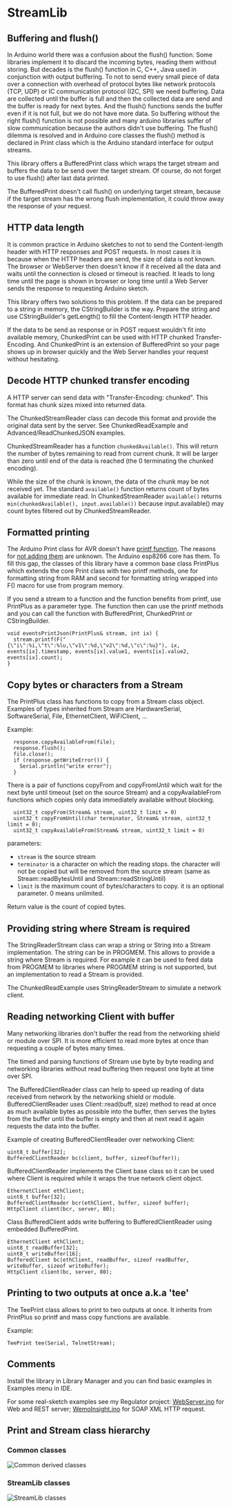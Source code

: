 # StreamLib

## Buffering and flush()

In Arduino world there was a confusion about the flush() function. Some libraries implement it to discard the incoming bytes, reading them without storing. But decades is the flush() function in C, C++, Java used in conjunction with output buffering. To not to send every small piece of data over a connection with overhead of protocol bytes like network protocols (TCP, UDP) or IC communication protocol (I2C, SPI) we need buffering. Data are collected until the buffer is full and then the collected data are send and the buffer is ready for next bytes. And the flush() functions sends the buffer even if it is not full, but we do not have more data. So buffering without the right flush() function is not possible and many arduino libraries suffer of slow communication because the authors didn't use buffering. The flush() dilemma is resolved and in Arduino core classes the flush() method is declared in Print class which is the Arduino standard interface for output streams.

This library offers a BufferedPrint class which wraps the target stream and buffers the data to be send over the target stream. Of course, do not forget to use flush() after last data printed.

The BufferedPrint doesn't call flush() on underlying target stream, because if the target stream has the wrong flush implementation, it could throw away the response of your request.

## HTTP data length

It is common practice in Arduino sketches to not to send the Content-length header with HTTP responses and POST requests. In most cases it is because when the HTTP headers are send, the size of data is not known. The browser or WebServer then doesn't know if it received all the data and waits until the connection is closed or timeout is reached. It leads to long time until the page is shown in browser or long time until a Web Server sends the response to requesting Arduino sketch.

This library offers two solutions to this problem. If the data can be prepared to a string in memory, the CStringBuilder is the way. Prepare the string and use CStringBuilder's getLength() to fill the Content-length HTTP header.

If the data to be send as response or in POST request wouldn't fit into available memory, ChunkedPrint can be used with HTTP chunked Transfer-Encoding. And ChunkedPrint is an extension of BufferedPrint so your page shows up in browser quickly and the Web Server handles your request without hesitating. 

## Decode HTTP chunked transfer encoding

A HTTP server can send data with "Transfer-Encoding: chunked". This format has chunk sizes mixed into returned data.

The ChunkedStreamReader class can decode this format and provide the original data sent by the server. See ChunkedReadExample and Advanced/ReadChunkedJSON examples.

ChunkedStreamReader has a function `chunkedAvailable()`. This will return the number of bytes remaining to read from current chunk. It will be larger than zero until end of the data is reached (the 0 terminating the chunked encoding). 

While the size of the chunk is known, the data of the chunk may be not received yet. The standard `available()` function returns count of bytes available for immediate read. In ChunkedStreamReader `available()` returns `min(chunkedAvailable(), input.available())` because input.available() may count bytes filtered out by ChunkedStreamReader.


## Formatted printing

The Arduino Print class for AVR doesn't have [printf function](http://www.cplusplus.com/reference/cstdio/printf/). The reasons for [not adding them](https://github.com/arduino/Arduino/pull/5938) are unknown. The Arduino esp8266 core has them. To fill this gap, the classes of this library have a common base class PrintPlus which extends the core Print class with two printf methods, one for formatting string from RAM and second for formatting string wrapped into F() macro for use from program memory.

If you send a stream to a function and the function benefits from printf, use PrintPlus as a parameter type. The function then can use the printf methods and you can call the function with BufferedPrint, ChunkedPrint or CStringBuilder.

```
void eventsPrintJson(PrintPlus& stream, int ix) {
  stream.printf(F("{\"i\":%i,\"t\":%lu,\"v1\":%d,\"v2\":%d,\"c\":%u}"), ix, events[ix].timestamp, events[ix].value1, events[ix].value2, events[ix].count);
}
```
## Copy bytes or characters from a Stream

The PrintPlus class has functions to copy from a Stream class object. Examples of types inherited from Stream are HardwareSerial, SoftwareSerial, File, EthernetClient, WiFiClient, ...

Example:
```
  response.copyAvailableFrom(file);
  response.flush();
  file.close();
  if (response.getWriteError()) {
    Serial.println("write error");
  }
``` 

There is a pair of functions copyFrom and copyFromUntil which wait for the next byte until timeout (set on the source Stream) and a copyAvailableFrom functions which copies only data immediately available without blocking.
```
  uint32_t copyFrom(Stream& stream, uint32_t limit = 0)
  uint32_t copyFromUntil(char terminator, Stream& stream, uint32_t limit = 0);
  uint32_t copyAvailableFrom(Stream& stream, uint32_t limit = 0)
```
parameters:
* `stream` is the source stream
* `terminator` is a character on which the reading stops. the character will not be copied but will be removed from the source stream (same as Stream::readBytesUntil and Stream::readStringUntil)
* `limit` is the maximum count of bytes/characters to copy. it is an optional parameter. 0 means unlimited.

Return value is the count of copied bytes. 

## Providing string where Stream is required

The StringReaderStream class can wrap a string or String into a Stream implementation. The string can be in PROGMEM. This allows to provide a string where Stream is required. For example it can be used to feed data from PROGMEM to libraries  where PROGMEM string is not supported, but an implementation to read a Stream is provided.

The ChunkedReadExample uses StringReaderStream to simulate a network client.

## Reading networking Client with buffer

Many networking libraries don't buffer the read from the networking shield or module over SPI. It is more efficient to read more bytes at once than requesting a couple of bytes many times.

The timed and parsing functions of Stream use byte by byte reading and networking libraries without read buffering then request one byte at time over SPI.

The BufferedClientReader class can help to speed up reading of data received from network by the networking shield or module. BufferedClientReader uses Client::read(buff, size) method to read at once as much available bytes as possible into the buffer, then serves the bytes from the buffer until the buffer is empty and then at next read it again requests the data into the buffer.

Example of creating BufferedClientReader over networking Client:
```  
uint8_t buffer[32];
BufferedClientReader bc(client, buffer, sizeof(buffer));
```
BufferedClientReader implements the Client base class so it can be used where Client is required while it wraps the true network client object.
```
EthernetClient ethClient;
uint8_t buffer[32];
BufferedClientReader bcr(ethClient, buffer, sizeof buffer);
HttpClient client(bcr, server, 80);
```

Class BufferedClient adds write buffering to BufferedClientReader using embedded BufferedPrint.
```
EthernetClient ethClient;
uint8_t readBuffer[32];
uint8_t writeBuffer[16];
BufferedClient bc(ethClient, readBuffer, sizeof readBuffer, writeBuffer, sizeof writeBuffer);
HttpClient client(bc, server, 80);
```

## Printing to two outputs at once a.k.a 'tee'

The TeePrint class allows to print to two outputs at once. It inherits from PrintPlus so printf and mass copy functions are available. 

Example:
```
TeePrint tee(Serial, TelnetStream);
``` 

## Comments

Install the library in Library Manager and you can find basic examples in Examples menu in IDE.

For some real-sketch examples see my Regulator project: [WebServer.ino](https://github.com/jandrassy/Regulator/blob/master/Regulator/WebServer.ino) for Web and REST server; [WemoInsight.ino](https://github.com/jandrassy/Regulator/blob/master/Regulator/WemoInsight.ino) for SOAP XML HTTP request.

## Print and Stream class hierarchy

### Common classes

![Common derived classes](img/streams-common.png)

### StreamLib classes

![StreamLib classes](img/StreamLib.png)



 